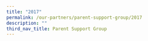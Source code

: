 ```yaml
---
title: "2017"
permalink: /our-partners/parent-support-group/2017
description: ""
third_nav_title: Parent Support Group
---
```

